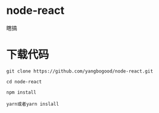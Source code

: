# node-react
瞎搞
# 下载代码
```
git clone https://github.com/yangbogood/node-react.git

cd node-react

npm install

yarn或者yarn inslall 
```
